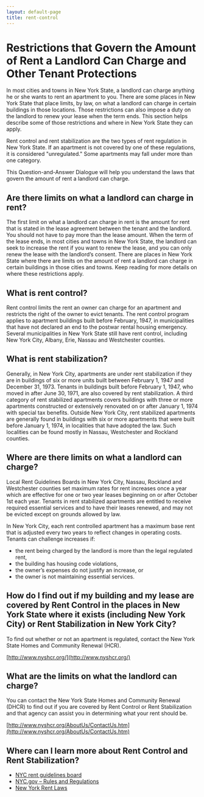 ```yaml
---
layout: default-page
title: rent-control
---
```


# Restrictions that Govern the Amount of Rent a Landlord Can Charge and Other Tenant Protections

In most cities and towns in New York State, a landlord can charge anything he or she wants to rent an apartment to you.  There are some places in New York State that place limits, by law, on what a landlord can charge in certain buildings in those locations.  Those restrictions can also impose a duty on the landlord to renew your lease when the term ends.  This section helps describe some of those restrictions and where in New York State they can apply.  

Rent control and rent stabilization are the two types of rent regulation in New York State.  If an apartment is not covered by one of these regulations, it is considered "unregulated."  Some apartments may fall under more than one category.

This Question-and-Answer Dialogue will help you understand the laws that govern the amount of rent a landlord can charge.

## Are there limits on what a landlord can charge in rent?

The first limit on what a landlord can charge in rent is the amount for rent that is stated in the lease agreement between the tenant and the landlord.  You should not have to pay more than the lease amount.  When the term of the lease ends, in most cities and towns in New York State, the landlord can seek to increase the rent if you want to renew the lease, and you can only renew the lease with the landlord’s consent.  There are places in New York State where there are limits on the amount of rent a landlord can charge in certain buildings in those cities and towns.  Keep reading for more details on where these restrictions apply.

## What is rent control?

Rent control limits the rent an owner can charge for an apartment and restricts the right of the owner to evict tenants.  The rent control program applies to apartment buildings built before February, 1947, in municipalities that have not declared an end to the postwar rental housing emergency. Several municipalities in New York State still have rent control, including New York City, Albany, Erie, Nassau and Westchester counties.

## What is rent stabilization?

Generally, in New York City, apartments are under rent stabilization if they are in buildings of six or more units built between February 1, 1947 and December 31, 1973. Tenants in buildings built before February 1, 1947, who moved in after June 30, 1971, are also covered by rent stabilization.  A third category of rent stabilized apartments covers buildings with three or more apartments constructed or extensively renovated on or after January 1, 1974 with special tax benefits.  Outside New York City, rent stabilized apartments are generally found in buildings with six or more apartments that were built before January 1, 1974, in localities that have adopted the law.  Such localities can be found mostly in Nassau, Westchester and Rockland counties.

## Where are there limits on what a landlord can charge?

Local Rent Guidelines Boards in New York City, Nassau, Rockland and Westchester counties set maximum rates for rent increases once a year which are effective for one or two year leases beginning on or after October 1st each year.  Tenants in rent stabilized apartments are entitled to receive required essential services and to have their leases renewed, and may not be evicted except on grounds allowed by law.

In New York City, each rent controlled apartment has a maximum base rent that is adjusted every two years to reflect changes in operating costs.  Tenants can challenge increases if:

* the rent being charged by the landlord is more than the legal regulated rent,
* the building has housing code violations,
* the owner’s expenses do not justify an increase, or
* the owner is not maintaining essential services.

## How do I find out if my building and my lease are covered by Rent Control in the places in New York State where it exists (including New York City) or Rent Stabilization in New York City?

To find out whether or not an apartment is regulated, contact the New York State Homes and Community Renewal (HCR).

[http://www.nyshcr.org/](http://www.nyshcr.org/)

## What are the limits on what the landlord can charge?

You can contact the New York State Homes and Community Renewal (DHCR) to find out if you are covered by Rent Control or Rent Stabilization and that agency can assist you in determining what your rent should be.

[http://www.nyshcr.org/AboutUs/ContactUs.htm](http://www.nyshcr.org/AboutUs/ContactUs.htm)

## Where can I learn more about Rent Control and Rent Stabilization?

* [NYC rent guidelines board](http://www.nycrgb.org/)
* [NYC.gov – Rules and Regulations](http://www.nyc.gov/portal/site/nycgov/menuitem.bd0e1cff2b12b3f6a62fa24601c789a0/)
* [New York Rent Laws](http://tenant.net/Rent_Laws/)
